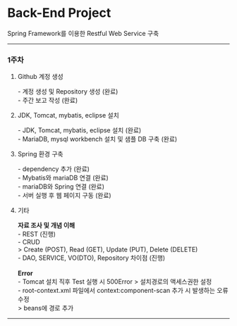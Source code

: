 # Back-End Project
Spring Framework를 이용한 Restful Web Service 구축
<hr>
<h3>1주차</h3>
<ol>
  <li>Github 계정 생성</li>
    <p>- 계정 생성 및 Repository 생성 (완료)<br>
      - 주간 보고 작성 (완료)<br></p>

  <li>JDK, Tomcat, mybatis, eclipse 설치</li>
    <p>- JDK, Tomcat, mybatis, eclipse 설치 (완료) <br>
      - MariaDB, mysql workbench 설치 및 샘플 DB 구축 (완료) <br></p>
      
  <li>Spring 환경 구축</li>
    <p>- dependency 추가 (완료)<br>
	- Mybatis와 mariaDB 연결 (완료)<br>
	- mariaDB와 Spring 연결 (완료)<br>
	- 서버 실행 후 웹 페이지 구동 (완료)<br></p>

  <li>기타</li>
    <p><b>자료 조사 및 개념 이해</b><br>
	- REST (진행)<br>
	- CRUD<br>
	   > Create (POST), Read (GET), Update (PUT), Delete (DELETE)<br>
	- DAO, SERVICE, VO(DTO), Repository 차이점 (진행)<br>
<br>
      <b>Error</b><br>
      - Tomcat 설치 직후 Test 실행 시 500Error > 설치경로의 액세스권한 설정<br>
	- root-context.xml 파일에서 context:component-scan 추가 시 발생하는 오류 수정<br>  > beans에 경로 추가
<br></p>

</ol>
<hr>
